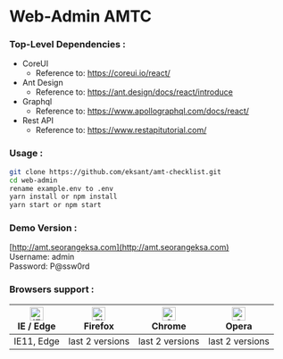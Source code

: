 # Web-Admin AMTC

### Top-Level Dependencies :
- CoreUI
  - Reference to: https://coreui.io/react/
- Ant Design
  - Reference to: https://ant.design/docs/react/introduce
- Graphql
  - Reference to: https://www.apollographql.com/docs/react/
- Rest API
  - Reference to: https://www.restapitutorial.com/

### Usage :
```bash
git clone https://github.com/eksant/amt-checklist.git
cd web-admin
rename example.env to .env
yarn install or npm install
yarn start or npm start
```

### Demo Version :
[http://amt.seorangeksa.com](http://amt.seorangeksa.com)  
Username: admin  
Password: P@ssw0rd


### Browsers support :
| [<img src="https://raw.githubusercontent.com/alrra/browser-logos/master/src/edge/edge_48x48.png" alt="IE / Edge" width="24px" height="24px" />](http://godban.github.io/browsers-support-badges/)</br>IE / Edge | [<img src="https://raw.githubusercontent.com/alrra/browser-logos/master/src/firefox/firefox_48x48.png" alt="Firefox" width="24px" height="24px" />](http://godban.github.io/browsers-support-badges/)</br>Firefox | [<img src="https://raw.githubusercontent.com/alrra/browser-logos/master/src/chrome/chrome_48x48.png" alt="Chrome" width="24px" height="24px" />](http://godban.github.io/browsers-support-badges/)</br>Chrome | [<img src="https://raw.githubusercontent.com/alrra/browser-logos/master/src/opera/opera_48x48.png" alt="Opera" width="24px" height="24px" />](http://godban.github.io/browsers-support-badges/)</br>Opera |
| --------- | --------- | --------- | --------- |
| IE11, Edge| last 2 versions| last 2 versions| last 2 versions